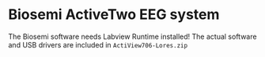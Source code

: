 # Biosemi ActiveTwo EEG system
The Biosemi software needs Labview Runtime installed!
The actual software and USB drivers are included in `ActiView706-Lores.zip`
